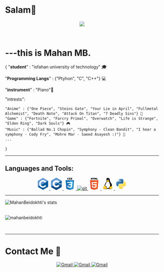 # Salam👋

<p align="center"><img align="center" src="https://user-images.githubusercontent.com/42909817/206229675-e98e6bab-0152-4cf0-844b-0e2febe21779.svg"></p>

<br />

# ---this is Mahan MB.


{
  "<b>student</b>" : "isfahan university of technology" 🎓
  
  "<b>Programming Langs</b>" : {"Ptyhon", "C", "C++"} 💻
  
  "<b>instrument</b>" : "Piano"🎵
  
  "intrests": 
  
    "Anime" : {"One Piece", "Steins Gate", "Your Lie in April", "Fullmetal Alchemist", "Death Note", "Attack On Titan", "7 Deadly Sins"} 🎏  
    "Game" : {"Fortnite", "Farcry Primal", "Overwatch", "Life is Strange", "Elden Ring", "Dark Souls"} 🎮
    "Music" : {"Ballad No.1 Chopin", "Symphony - Clean Bandit", "I hear a symphony - Cody Fry", "Mohre Mar - Saeed Asayesh :)"} 🎵
    ...
  
    }

---


<h2 align="left">Languages and Tools:</h2>
<p align="center"> <a href="https://www.cprogramming.com/" target="_blank" rel="noreferrer"> <img src="https://raw.githubusercontent.com/devicons/devicon/master/icons/c/c-original.svg" alt="c" width="40" height="40"/> </a> <a href="https://www.w3schools.com/cpp/" target="_blank" rel="noreferrer"> <img src="https://raw.githubusercontent.com/devicons/devicon/master/icons/cplusplus/cplusplus-original.svg" alt="cplusplus" width="40" height="40"/> </a> <a href="https://www.w3schools.com/css/" target="_blank" rel="noreferrer"> <img src="https://raw.githubusercontent.com/devicons/devicon/master/icons/css3/css3-original-wordmark.svg" alt="css3" width="40" height="40"/> </a> <a href="https://git-scm.com/" target="_blank" rel="noreferrer"> <img src="https://www.vectorlogo.zone/logos/git-scm/git-scm-icon.svg" alt="git" width="40" height="40"/> </a> <a href="https://www.w3.org/html/" target="_blank" rel="noreferrer"> <img src="https://raw.githubusercontent.com/devicons/devicon/master/icons/html5/html5-original-wordmark.svg" alt="html5" width="40" height="40"/> </a> <a href="https://www.linux.org/" target="_blank" rel="noreferrer"> <img src="https://raw.githubusercontent.com/devicons/devicon/master/icons/linux/linux-original.svg" alt="linux" width="40" height="40"/> </a> <a href="https://www.python.org" target="_blank" rel="noreferrer"> <img src="https://raw.githubusercontent.com/devicons/devicon/master/icons/python/python-original.svg" alt="python" width="40" height="40"/> </a> </p>

---

<img align="left" alt="MahanBeidokhti's stats" src="https://github-readme-stats.vercel.app/api?username=MahanBeidokhti&theme=tokyonight&show_icons=true&hide_border=true">
<br />
<br />
<p><img align="center" src="https://github-readme-stats.vercel.app/api/top-langs?username=mahanbeidokhti&show_icons=true&theme=tokyonight&locale=en&layout=compact" alt="mahanbeidokhti" /></p>

<br />

---

# Contact Me 🔗

<p align="center"> <a href="mailto:mahan.beidokhti1382@gmail.com" target="_blank" rel="noreferrer"> <img src="https://github.com/arsalanyavari/arsalanyavari/raw/main/social-media-icons/gmail.png" alt="Gmail" width="50" height="50"/> </a> <a href="https://t.me/LEL0UCHLAMPER0UG" target="_blank" rel="noreferrer"> <img src="https://github.com/arsalanyavari/arsalanyavari/raw/main/social-media-icons/telegram.png" alt="Gmail" width="50" height="50"/> </a> <a href="https://twitter.com/MahanMb4" target="_blank" rel="noreferrer"> <img src="https://github.com/arsalanyavari/arsalanyavari/raw/main/social-media-icons/twitter.png" alt="Gmail" width="50" height="50"/> </a></p>
<!-- [![name](https://github.com/arsalanyavari/arsalanyavari/raw/main/social-media-icons/discord.png)](Lelouch Lamperouge#2503) -->
